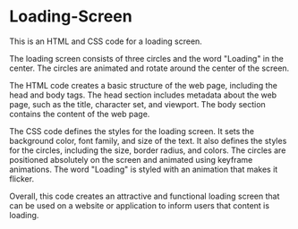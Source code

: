 # Loading-Screen
This is an HTML and CSS code for a loading screen.

The loading screen consists of three circles and the word "Loading" in the center. The circles are animated and rotate around the center of the screen.

The HTML code creates a basic structure of the web page, including the head and body tags. The head section includes metadata about the web page, such as the title, character set, and viewport. The body section contains the content of the web page.

The CSS code defines the styles for the loading screen. It sets the background color, font family, and size of the text. It also defines the styles for the circles, including the size, border radius, and colors. The circles are positioned absolutely on the screen and animated using keyframe animations. The word "Loading" is styled with an animation that makes it flicker.

Overall, this code creates an attractive and functional loading screen that can be used on a website or application to inform users that content is loading.
